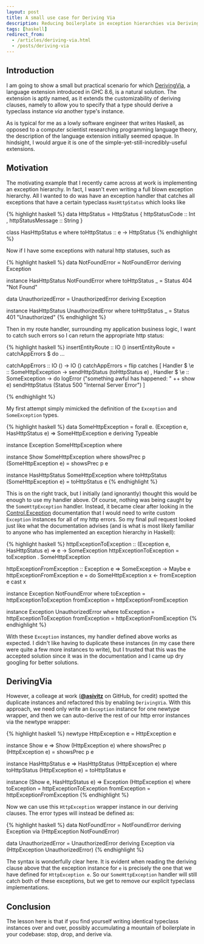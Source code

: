 ```yaml
---
layout: post
title: A small use case for Deriving Via
description: Reducing boilerplate in exception hierarchies via Deriving Via.
tags: [haskell]
redirect_from:
  - /articles/deriving-via.html
  - /posts/deriving-via
---
```


## Introduction

I am going to show a small but practical scenario for which
[DerivingVia](https://downloads.haskell.org/~ghc/latest/docs/html/users_guide/glasgow_exts.html#deriving-via),
a language extension introduced in GHC 8.6, is a natural solution.
The extension is aptly named, as it extends the customizability of deriving
clauses, namely to allow you to specify that a type should derive a typeclass
instance *via* another type's instance.

As is typical for me as a lowly software engineer that writes Haskell, as opposed to a
computer scientist researching programming language theory, the description of the
language extension initially seemed opaque. In hindsight, I would argue it is one of the
simple-yet-still-incredibly-useful extensions.

## Motivation

The motivating example that I recently came across at work is implementing an exception
hierarchy. In fact, I wasn't even writing a full blown exception hierarchy. All I wanted
to do was have an exception handler that catches all exceptions that have a certain
typeclass `HasHttpStatus` which looks like

{% highlight haskell %}
data HttpStatus = HttpStatus
  { httpStatusCode    :: Int
  , httpStatusMessage :: String
  }

class HasHttpStatus e where
  toHttpStatus :: e -> HttpStatus
{% endhighlight %}

Now if I have some exceptions with natural http statuses, such as

{% highlight haskell %}
data NotFoundError = NotFoundError
  deriving Exception

instance HasHttpStatus NotFoundError
  where toHttpStatus _ = Status 404 "Not Found"

data UnauthorizedError = UnauthorizedError
  deriving Exception

instance HasHttpStatus UnauthorizedError
  where toHttpStatus _ = Status 401 "Unauthorized"
{% endhighlight %}

Then in my route handler, surrounding my application business logic, I want to catch such
errors so I can return the appropriate http status:

{% highlight haskell %}
insertEntityRoute :: IO ()
insertEntityRoute = catchAppErrors $ do
  ...

catchAppErrors :: IO () -> IO ()
catchAppErrors = flip catches
  [ Handler $ \e :: SomeHttpException ->
      sendHttpStatus (toHttpStatus e)
  , Handler $ \e :: SomeException     -> do
      logError ("something awful has happened: " ++ show e)
      sendHttpStatus (Status 500 "Internal Server Error")
  ]

{% endhighlight %}

My first attempt simply mimicked the definition of the `Exception` and `SomeException`
types.

{% highlight haskell %}
data SomeHttpException
  =  forall e. (Exception e, HasHttpStatus e)
  => SomeHttpException e
  deriving Typeable

instance Exception SomeHttpException where

instance Show SomeHttpException where
  showsPrec p (SomeHttpException e) = showsPrec p e

instance HasHttpStatus SomeHttpException where
  toHttpStatus (SomeHttpException e) = toHttpStatus e
{% endhighlight %}

This is on the right track, but I initially (and ignorantly) thought this would be enough
to use my handler above. Of course, nothing was being caught by the `SomeHttpException`
handler. Instead, it became clear after looking in the
[Control.Exception](http://hackage.haskell.org/package/base-4.12.0.0/docs/Control-Exception.html#t:Exception)
documentation that I would need to write custom `Exception`
instances for all of my http errors. So my final pull request looked just like what the
documentation advises (and is what is most likely familiar to anyone who has implemented
an exception hierarchy in Haskell):

{% highlight haskell %}
httpExceptionToException
  :: (Exception e, HasHttpStatus e)
  => e
  -> SomeException
httpExceptionToException = toException . SomeHttpException

httpExceptionFromException
  :: Exception e
  => SomeException
  -> Maybe e
httpExceptionFromException e = do
  SomeHttpException x <- fromException e
  cast x

instance Exception NotFoundError where
  toException = httpExceptionToException
  fromException = httpExceptionFromException

instance Exception UnauthorizedError where
  toException = httpExceptionToException
  fromException = httpExceptionFromException
{% endhighlight %}

With these `Exception` instances, my handler defined above works as expected. I didn't
like having to duplicate these instances (in my case there were quite a few more instances
to write), but I trusted that this was the accepted solution since it was in the
documentation and I came up dry googling for better solutions.

## DerivingVia
However, a colleage at work ([**@asivitz**](https://github.com/asivitz) on GitHub, for credit) spotted the
duplicate instances and refactored this by enabling `DerivingVia`. With this approach, we
need only write an `Exception` instance for one newtype wrapper, and then we can auto-derive
the rest of our http error instances via the newtype wrapper:

{% highlight haskell %}
newtype HttpException e = HttpException e

instance Show e => Show (HttpException e) where
  showsPrec p (HttpException e) = showsPrec p e

instance HasHttpStatus e => HasHttpStatus (HttpException e) where
  toHttpStatus (HttpException e) = toHttpStatus e

instance (Show e, HasHttpStatus e) => Exception (HttpException e)
  where
    toException = httpExceptionToException
    fromException = httpExceptionFromException
{% endhighlight %}

Now we can use this `HttpException` wrapper instance in our deriving clauses.
The error types will instead be defined as:

{% highlight haskell %}
data NotFoundError = NotFoundError
  deriving Exception via (HttpException NotFoundError)

data UnauthorizedError = UnauthorizedError
  deriving Exception via (HttpException UnauthorizedError)
{% endhighlight %}

The syntax is wonderfully clear here. It is evident when reading the deriving
clause above that the exception instance for `e` is precisely the one that we
have defined for `HttpException e`.  So our `SomeHttpException` handler will
still catch both of these exceptions, but we get to remove our explicit
typeclass implementations.

## Conclusion
The lesson here is that if you find yourself writing identical typeclass instances over and
over, possibly accumulating a mountain of boilerplate in your codebase: stop, drop, and
derive via.
